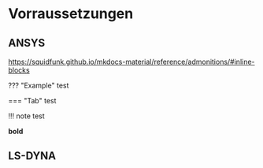 # Vorraussetzungen

## ANSYS

https://squidfunk.github.io/mkdocs-material/reference/admonitions/#inline-blocks

??? "Example"
    test

=== "Tab"
    test

!!! note
    test

**bold**

## LS-DYNA






